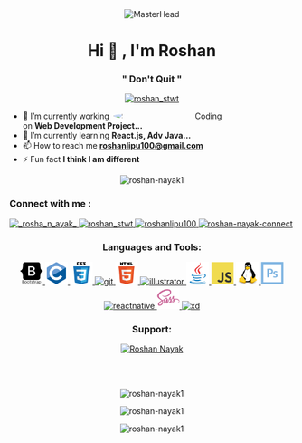<div align="center">
  <img src="https://i.ibb.co/09y9X4D/roshan-github-banner-transformed.png" alt="MasterHead" height="300" width="1000">
</div>

<h1 align="center">Hi 👋 , I'm Roshan</h1>

<h3 align="center">" Don't Quit "</h3>

<p align="center">
  <a href="https://twitter.com/roshan_stwt" target="blank">
    <img src="https://img.shields.io/twitter/follow/roshan_stwt?logo=twitter&style=for-the-badge" alt="roshan_stwt" />
  </a>
</p>

<div align="center">
  <img align="right" alt="Coding" width="320" src="https://media.giphy.com/media/qgQUggAC3Pfv687qPC/giphy.gif" style="border-radius: 50%;">
</div>

- 🔭 I’m currently working on **Web Development Project...**
- 🌱 I’m currently learning **React.js, Adv Java...**
- 📫 How to reach me **roshanlipu100@gmail.com**
- ⚡ Fun fact **I think I am different** 

<p align="center">
  <img src="https://komarev.com/ghpvc/?username=roshan-nayak1&label=Profile%20views&color=0e75b6&style=flat" alt="roshan-nayak1">
</p>

<h3 align="left">Connect with me :</h3>
<p align="left">
  <a href="https://instagram.com/_rosha_n_ayak_" target="blank">
    <img src="https://raw.githubusercontent.com/rahuldkjain/github-profile-readme-generator/master/src/images/icons/Social/instagram.svg" alt="_rosha_n_ayak_" height="30" width="40">
  </a>
  <a href="https://twitter.com/roshan_stwt" target="blank">
    <img src="https://raw.githubusercontent.com/rahuldkjain/github-profile-readme-generator/master/src/images/icons/Social/twitter.svg" alt="roshan_stwt" height="30" width="40">
  </a>
  <a href="https://www.leetcode.com/roshanlipu100" target="blank">
    <img src="https://raw.githubusercontent.com/rahuldkjain/github-profile-readme-generator/master/src/images/icons/Social/leet-code.svg" alt="roshanlipu100" height="30" width="40">
  </a>
  <a href="https://linkedin.com/in/roshan-nayak-connect" target="blank">
    <img src="https://raw.githubusercontent.com/rahuldkjain/github-profile-readme-generator/master/src/images/icons/Social/linked-in-alt.svg" alt="roshan-nayak-connect" height="30" width="40">
  </a>
</p>


<h3 align="center">Languages and Tools:</h3>
<p align="center">
 <a href="https://getbootstrap.com" target="_blank" rel="noreferrer">
  <img src="https://raw.githubusercontent.com/devicons/devicon/master/icons/bootstrap/bootstrap-plain-wordmark.svg" alt="bootstrap" width="40" height="40">
</a>

<a href="https://www.cprogramming.com/" target="_blank" rel="noreferrer">
  <img src="https://raw.githubusercontent.com/devicons/devicon/master/icons/c/c-original.svg" alt="c" width="40" height="40"/>
</a>

<a href="https://www.w3schools.com/css/" target="_blank" rel="noreferrer">
  <img src="https://raw.githubusercontent.com/devicons/devicon/master/icons/css3/css3-original-wordmark.svg" alt="css3" width="40" height="40"/>
</a>

<a href="https://git-scm.com/" target="_blank" rel="noreferrer">
  <img src="https://www.vectorlogo.zone/logos/git-scm/git-scm-icon.svg" alt="git" width="40" height="40"/>
</a>

<a href="https://www.w3.org/html/" target="_blank" rel="noreferrer">
  <img src="https://raw.githubusercontent.com/devicons/devicon/master/icons/html5/html5-original-wordmark.svg" alt="html5" width="40" height="40"/>
</a>

<a href="https://www.adobe.com/in/products/illustrator.html" target="_blank" rel="noreferrer">
  <img src="https://www.vectorlogo.zone/logos/adobe_illustrator/adobe_illustrator-icon.svg" alt="illustrator" width="40" height="40"/>
</a>

<a href="https://www.java.com" target="_blank" rel="noreferrer">
  <img src="https://raw.githubusercontent.com/devicons/devicon/master/icons/java/java-original.svg" alt="java" width="40" height="40"/>
</a>

<a href="https://developer.mozilla.org/en-US/docs/Web/JavaScript" target="_blank" rel="noreferrer">
  <img src="https://raw.githubusercontent.com/devicons/devicon/master/icons/javascript/javascript-original.svg" alt="javascript" width="40" height="40"/>
</a>

<a href="https://www.linux.org/" target="_blank" rel="noreferrer">
  <img src="https://raw.githubusercontent.com/devicons/devicon/master/icons/linux/linux-original.svg" alt="linux" width="40" height="40"/>
</a>

<a href="https://www.photoshop.com/en" target="_blank" rel="noreferrer">
  <img src="https://raw.githubusercontent.com/devicons/devicon/master/icons/photoshop/photoshop-line.svg" alt="photoshop" width="40" height="40"/>
</a>

<a href="https://reactnative.dev/" target="_blank" rel="noreferrer">
  <img src="https://reactnative.dev/img/header_logo.svg" alt="reactnative" width="40" height="40"/>
</a>

<a href="https://sass-lang.com" target="_blank" rel="noreferrer">
  <img src="https://raw.githubusercontent.com/devicons/devicon/master/icons/sass/sass-original.svg" alt="sass" width="40" height="40"/>
</a>

<a href="https://www.adobe.com/products/xd.html" target="_blank" rel="noreferrer">
  <img src="https://cdn.worldvectorlogo.com/logos/adobe-xd.svg" alt="xd" width="40" height="40"/>
</a>

  </a>
  <!-- Add other tools and languages here -->
</p>

<h3 align="center">Support:</h3>
<p align="center">
  <a href="https://www.buymeacoffee.com/RoshanNayak">
    <img src="https://cdn.buymeacoffee.com/buttons/v2/default-yellow.png" height="50" width="210" alt="Roshan Nayak">
  </a>
</p><br><br>

<p align="center">
  <img src="https://github-readme-stats.vercel.app/api/top-langs?username=roshan-nayak1&show_icons=true&theme=dark&locale=en&layout=compact" alt="roshan-nayak1">
</p>

<p align="center">
  <img src="https://github-readme-stats.vercel.app/api?username=roshan-nayak1&show_icons=true&locale=en" alt="roshan-nayak1">
</p>

<p align="center">
  <img src="https://github-readme-streak-stats.herokuapp.com/?user=roshan-nayak1" alt="roshan-nayak1">
</p>
